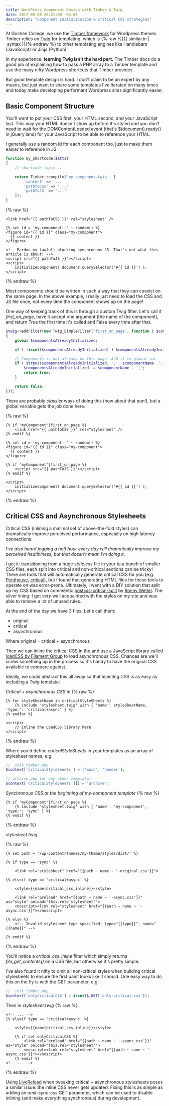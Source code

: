 ```yaml
---
title: WordPress Component Design with Timber & Twig
date: 2017-05-08 20:21:00 -04:00
description: "Component initialization & critical CSS strategies"
---
```


At Goshen College, we use the [Timber framework](https://www.upstatement.com/timber/) for Wordpress themes. Timber relies on [Twig](https://twig.sensiolabs.org/) for templating, which is {% raw %}{{&nbsp;similar.in&nbsp;\|&nbsp;syntax&nbsp;}}{% endraw %} to other templating engines like Handlebars (JavaScript) or Jinja (Python).

In my experience, **learning Twig isn't the hard part.** The Timber docs do a good job of explaining how to pass a PHP array to a Timber template and use the many nifty Wordpress shortcuts that Timber provides. 

But good template design is hard. I don't claim to be an expert by any means, but just want to share some templates I've iterated on many times and today make developing performant Wordpress sites significantly easier.

## Basic Component Structure
You'll want to put your CSS first, your HTML second, and your JavaScript last. This way your HTML doesn't show up before it's styled and you don't need to wait for the DOMContentLoaded event (that's $(document).ready() in jQuery land) for your JavaScript to be able to reference your HTML.

I generally use a random id for each component too, just to make them easier to reference in JS.

```php
function my_shortcode($atts) 
{
	// shortcode logic...

	return Timber::compile('my-component.twig', [
		'content' => '...'
		'pathToCSS' => '...'
		'pathToJS' => '...'
	]);
}
```

{% raw %}
```twig
<link href="{{ pathToCSS }}" rel="stylesheet" />

{% set id = 'my-component--' ~ random() %}
<figure id="{{ id }}" class="my-component">
  {{ content }}
</figure>

<!-- Pardon my (awful) blocking synchronous JS. That's not what this article is about! -->
<script src="{{ pathToJS }}"></script>
<script>
	initializeComponent( document.querySelector('#{{ id }}') );
</script>
```
{% endraw %}

Most components should be written in such a way that they can coexist on the same page. In the above example, I really just need to load the CSS and JS file once, not every time the component shows up on the page!

One way of keeping track of this is through a custom Twig filter. Let's call it *first_on_page*, have it accept one argument (the name of the component), and return True the first time it's called and False every time after that. 

```php
$twig->addFilter(new Twig_SimpleFilter('first_on_page', function ( $componentName ) 
{
	global $componentsAlreadyInitialized;

	if ( !isset($componentsAlreadyInitialized) ) $componentsAlreadyInitialized = ',';

	// Components is not already on this page. Add it to global var.
	if ( strpos($componentsAlreadyInitialized, ','. $componentName .',') === false ) {
		$componentsAlreadyInitialized .= $componentName . ',';
		return true;
	}

	return false;
}));
```
There are probably *classier* ways of doing this (how about that pun!), but a global variable gets the job done here.

{% raw %}
```twig
{% if 'myComponent'|first_on_page %}
	<link href="{{ pathToCSS }}" rel="stylesheet" />
{% endif %}

{% set id = 'my-component--' ~ random() %}
<figure id="{{ id }}" class="my-component">
  {{ content }}
</figure>

{% if 'myComponent'|first_on_page %}
	<script src="{{ pathToJS }}"></script>
{% endif %}

<script>
	initializeComponent( document.querySelector('#{{ id }}') );
</script>
```
{% endraw %}

## Critical CSS and Asynchronous Stylesheets

Critical CSS (inlining a minimal set of above-the-fold styles) can dramatically improve perceived performance, especially on high latency connections. 

<em>I've also heard jogging a half hour every day will dramatically improve my perceived healthiness, but that doesn't mean I'm doing it.</em>

I get it: transitioning from a huge *style.css* file in your <code><head></code> to a bunch of smaller CSS files, each split into critical and non-critical sections can be tricky! There are tools that will automatically generate critical CSS for you (e.g. [Penthouse](https://github.com/pocketjoso/penthouse), [critical](https://github.com/addyosmani/critical)), but I found that generating HTML files for these tools to operate on was error-prone. Ultimately, I went with a DIY solution that split up my CSS based on comments: [postcss-critical-split](https://github.com/mrnocreativity/postcss-critical-split) by [Ronny Welter](https://github.com/mrnocreativity). The silver lining: I got *very* well acquainted with the styles on my site and was able to remove a lot of unused rules.

At the end of the day we have 3 files. Let's call them:

- original
- critical
- asynchronous

Where original = critical + asynchronous

Then we can inline the critical CSS in the <code><head></code> and use a JavaScript library called [loadCSS by Filament Group](https://github.com/filamentgroup/loadCSS) to load asynchronous CSS. Chances are we'll screw something up in the process so it's handy to have the original CSS available to compare against. 

Ideally, we could abstract this all away so that injecting CSS is as easy as including a Twig template:

*Critical + asynchronous CSS in <code><head></code>*
{% raw %}
```twig
{% for styleSheetName in criticalStyleSheets %}
	{% include 'stylesheet.twig' with { 'name': styleSheetName, 'type:': 'critical+async' } %}
{% endfor %}

<script> 
	// Inline the LoadCSS library here 
</script>
```
{% endraw %}

Where you'd define *criticalStyleSheets* in your templates as an array of stylesheet names, e.g. 

```php
// _init_timber.php
$context['criticalStyleSheets'] = ['main', 'header'];

// archive.php (or any other template)
$context['criticalStyleSheets'][] = 'archive';
```

*Synchronous CSS at the beginning of my-component template*
{% raw %}
```twig
{% if 'myComponent'|first_on_page %}
	{% include 'stylesheet.twig' with { 'name': 'my-component', 'type:': 'sync' } %}
{% endif %}
```
{% endraw %}

*stylesheet.twig*

{% raw %}
```twig
{% set path = '/wp-content/themes/my-theme/styles/dist/' %}
	
{% if type == 'sync' %}
	
	<link rel="stylesheet" href="{{path ~ name ~ '-original.css'}}">

{% elseif type == 'critical+async' %}
	
	<style>{{name|critical_css_inline}}</style>
	
	<link rel="preload" href="{{path ~ name ~ '-async.css'}}" as="style" onload="this.rel='stylesheet'">
	<noscript><link rel="stylesheet" href="{{path ~ name ~ '-async.css'}}"></noscript>
	
{% else %}
	<!-- Invalid stylesheet type specified: type="{{type}}", name="{{name}}" -->

{% endif %}
```
{% endraw %}

You'll notice a *critical_css_inline* filter which simply returns *file_get_contents()* on a CSS file, but otherwise it's pretty simple. 

I've also found it nifty to omit all non-critical styles when building critical stylesheets to ensure the first paint looks like it should. One easy way to do this on the fly is with the GET parameter, e.g.

```php
// _init_timber.php
$context['onlyCriticalCSS'] = isset($_GET['only-critical-css']);
```

Then in *stylesheet.twig*
{% raw %}
```twig
<!-- ... --> 
{% elseif type == 'critical+async' %}
	
	<style>{{name|critical_css_inline}}</style>

	{% if not onlyCriticalCSS %}
		<link rel="preload" href="{{path ~ name ~ '-async.css'}}" as="style" onload="this.rel='stylesheet'">
		<noscript><link rel="stylesheet" href="{{path ~ name ~ '-async.css'}}"></noscript>
	{% endif %}
<!-- ... --> 
```
{% endraw %}

Using [LiveReload](http://livereload.com/) when tweaking critical + asynchronous stylesheets poses a similar issue: the inline CSS never gets updated. Fixing this is as simple as adding an *omit-sync-css* GET parameter, which can be used to disable inlining (and make everything synchronous) during development.